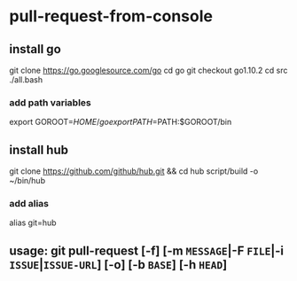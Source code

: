 # pull-request-from-console
## install go
git clone https://go.googlesource.com/go
cd go
git checkout go1.10.2
cd src
./all.bash
### add path variables
export GOROOT=$HOME/go
export PATH=$PATH:$GOROOT/bin
## install hub
git clone https://github.com/github/hub.git && cd hub
script/build -o ~/bin/hub
### add alias
alias git=hub
## usage: git pull-request [-f] [-m `MESSAGE`|-F `FILE`|-i `ISSUE`|`ISSUE-URL`] [-o] [-b `BASE`] [-h `HEAD`]
